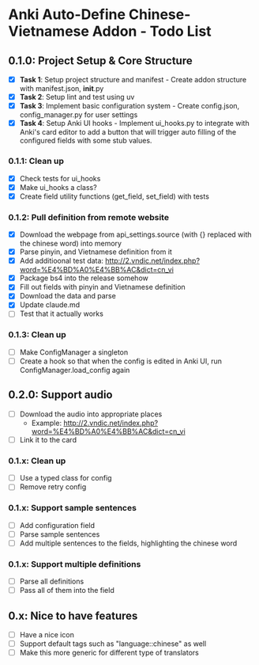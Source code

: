 # Anki Auto-Define Chinese-Vietnamese Addon - Todo List

## 0.1.0: Project Setup & Core Structure

- [x] **Task 1**: Setup project structure and manifest - Create addon structure with manifest.json, **init**.py
- [x] **Task 2**: Setup lint and test using uv
- [x] **Task 3**: Implement basic configuration system - Create config.json, config_manager.py for user settings
- [x] **Task 4**: Setup Anki UI hooks - Implement ui_hooks.py to integrate with Anki's card editor to add a button that will trigger auto filling of the configured fields with some stub values.

### 0.1.1: Clean up

- [x] Check tests for ui_hooks
- [x] Make ui_hooks a class?
- [x] Create field utility functions (get_field, set_field) with tests

### 0.1.2: Pull definition from remote website

- [x] Download the webpage from api_settings.source (with {} replaced with the chinese word) into memory
- [x] Parse pinyin, and Vietnamese definition from it
- [x] Add additioonal test data: http://2.vndic.net/index.php?word=%E4%BD%A0%E4%BB%AC&dict=cn_vi
- [x] Package bs4 into the release somehow
- [x] Fill out fields with pinyin and Vietnamese definition
- [x] Download the data and parse
- [x] Update claude.md
- [ ] Test that it actually works

### 0.1.3: Clean up

- [ ] Make ConfigManager a singleton
- [ ] Create a hook so that when the config is edited in Anki UI, run ConfigManager.load_config again

## 0.2.0: Support audio

- [ ] Download the audio into appropriate places
  - Example: http://2.vndic.net/index.php?word=%E4%BD%A0%E4%BB%AC&dict=cn_vi
- [ ] Link it to the card

### 0.1.x: Clean up

- [ ] Use a typed class for config
- [ ] Remove retry config

### 0.1.x: Support sample sentences

- [ ] Add configuration field
- [ ] Parse sample sentences
- [ ] Add multiple sentences to the fields, highlighting the chinese word

### 0.1.x: Support multiple definitions

- [ ] Parse all definitions
- [ ] Pass all of them into the field

## 0.x: Nice to have features

- [ ] Have a nice icon
- [ ] Support default tags such as "language::chinese" as well
- [ ] Make this more generic for different type of translators
